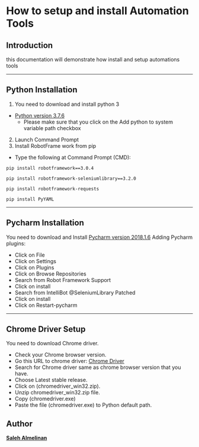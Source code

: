 # How to setup and install Automation Tools


## Introduction

this documentation will demonstrate how  install and setup automations tools


---
## Python Installation
1.	You need to download and install python 3
- [Python version 3.7.6](https://www.python.org/downloads/release/python-376/)
    - Please make sure that you click on the Add python to system variable path checkbox
2.	Launch Command Prompt
3.	Install RobotFrame work from pip
-	Type the following at Command Prompt (CMD):
```
pip install robotframework==3.0.4
```
```
pip install robotframework-seleniumlibrary==3.2.0
```
```
pip install robotframework-requests
```
```
pip install PyYAML
```

---
## Pycharm Installation
You need to download and Install [Pycharm version 2018.1.6](https://download.jetbrains.com/python/pycharm-community-2018.1.6.exe)
Adding Pycharm plugins:
- Click on File
- Click on Settings
- Click on Plugins
- Click on Browse Repositories
- Search from Robot Framework Support
- Click on install
- Search from IntelliBot @SeleniumLibrary Patched
- Click on install
- Click on Restart-pycharm
---
## Chrome Driver Setup


You need to download Chrome driver.
- Check your Chrome browser version.
- Go this URL to chrome driver: [Chrome Driver](https://chromedriver.chromium.org/)
- Search for Chrome driver same as chrome browser version that you have.
- Choose Latest stable release.
- Click on (chromedriver_win32.zip).
- Unzip chromedriver_win32.zip file.
- Copy (chromedriver.exe)
- Paste the file (chromedriver.exe) to Python default path.

## Author

[**Saleh Almelinan**](https://www.linkedin.com/in/saleh-almelihan-9244315a/)
 